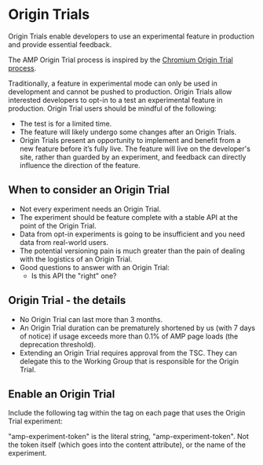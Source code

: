 # Origin Trials
Origin Trials enable developers to use an experimental feature in production and provide essential feedback.

The AMP Origin Trial process is inspired by the [Chromium Origin Trial process](https://github.com/GoogleChrome/OriginTrials). 

Traditionally, a feature in experimental mode can only be used in development and cannot be pushed to production. Origin Trials allow interested developers to opt-in to a test an experimental feature in production. Origin Trial users should be mindful of the following:
- The test is for a limited time.
- The feature will likely undergo some changes after an Origin Trials.
- Origin Trials present an opportunity to implement and benefit from a new feature before it’s fully live. The feature will live on the developer's site, rather than guarded by an experiment, and feedback can directly influence the direction of the feature.

## When to consider an Origin Trial
- Not every experiment needs an Origin Trial.
- The experiment should be feature complete with a stable API at the point of the Origin Trial.
- Data from opt-in experiments is going to be insufficient and you need data from real-world users.
- The potential versioning pain is much greater than the pain of dealing with the logistics of an Origin Trial.
- Good questions to answer with an Origin Trial:
  - Is this API the "right" one?

## Origin Trial - the details
- No Origin Trial can last more than 3 months.
- An Origin Trial duration can be prematurely shortened by us (with 7 days of notice) if usage exceeds more than 0.1% of AMP page loads (the deprecation threshold).
- Extending an Origin Trial requires approval from the TSC. They can delegate this to the Working Group that is responsible for the Origin Trial.

## Enable an Origin Trial
Include the following <meta> tag within the <head> tag on each page that uses the Origin Trial experiment:

<meta name="amp-experiment-token" content="{copy your token here}">
"amp-experiment-token" is the literal string, "amp-experiment-token". Not the token itself (which goes into the content attribute), or the name of the experiment.
